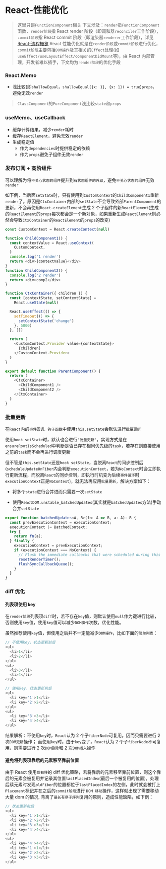 # React-性能优化

> 这里只谈`FunctionComponent`相关
> 下文涉及：`render`指`FunctionComponent`函数，`render阶段`指 React render 阶段（即调和器`reconciler`工作阶段），`commit阶段`指 React commit 阶段（即渲染器`renderer`工作阶段），详见[React-流程概览](./React-流程概览.md)
> React 性能优化就是在`render阶段`或`commit阶段`进行优化，`commit阶段`主要包括`DOM操作`及其相关的`Effect`处理(如`useEffect/useLayoutEffect/componentDidMount`等)，由 React 内部管理，开发者难以插手，下文均为`render阶段`的优化手段

### React.Memo

- 浅比较(即`shallowEqual`，`shallowEqual({x: 1}, {x: 1}) = true`)`props`，避免无效`render`

> `ClassComponent`的`PureComponent`浅比较`state`和`props`

### useMemo、useCallback

- 缓存计算结果，减少`render`耗时
- 缓存`ReactElement`，避免无效`render`
- 生成稳定值
  - 作为`dependencies`时提供稳定的依赖
  - 作为`props`避免子组件无效`render`

### 发布订阅 + 高阶组件

可以理解为将`不关心状态的组件`提升到`有状态组件的外部`，避免`不关心状态的组件`无效`render`

如下例，当后面`setState`时，只有使用到`CustomContext`的`ChildComponent1`重新`render`了。原因是`CtxContainer`内部的`setState`不会导致外部`ParentComponent`的更新，不会再使用`React.createElement`生成 2 个子组件的新`ReactElement`(生成的`ReactElement`的`props`每次都会是一个新对象，如果重新生成`ReactElement`则必然会导致`CtxContainer`的`ReactElement`的`props`的改变)

```ts
const CustomContext = React.createContext(null)

function ChildComponent1() {
  const contextValue = React.useContext(
    CustomContext,
  )
  console.log('1 render')
  return <div>{contextValue}</div>
}
function ChildComponent2() {
  console.log('2 render')
  return <div>comp2</div>
}

function CtxContainer({ children }) {
  const [contextState, setContextState] =
    React.useState(null)

  React.useEffect(() => {
    setTimeout(() => {
      setContextState('change')
    }, 5000)
  }, [])

  return (
    <CustomContext.Provider value={contextState}>
      {children}
    </CustomContext.Provider>
  )
}

export default function ParentComponent() {
  return (
    <CtxContainer>
      <ChildComponent1 />
      <ChildComponent2 />
    </CtxContainer>
  )
}
```

### 批量更新

在`React`内的`事件回调、钩子函数`中使用`this.setState`会默认进行`批量更新`

使用`hook setState`时，默认也会进行`"批量更新"`，实现方式是在`ensureRootIsScheduled`中判断是否已存在相同优先级的`task`，若存在则直接使用之前的`task`而不会再进行调度更新

但不管是`this.setState`还是`hook setState`，当脱离`React`的同步控制后(`scheduleUpdateOnFiber`内会判断`executionContext`，若为`NoContext`时会立即执行更新流程，而脱离`React`的同步控制，即执行时机变为后续`事件循环`时`executionContext`正是`NoContext`)，就无法再应用`批量更新`，解决方案如下：

- 将多个`state`进行合并进而只需要一次`setState`

- 使用`ReactDOM.unstable_batchedUpdates`(其实就是`batchedUpdates`方法)手动合并`setState`

```ts
export function batchedUpdates<A, R>(fn: A => R, a: A): R {
  const prevExecutionContext = executionContext;
  executionContext |= BatchedContext;
  try {
    return fn(a);
  } finally {
    executionContext = prevExecutionContext;
    if (executionContext === NoContext) {
      // Flush the immediate callbacks that were scheduled during this batch
      resetRenderTimer();
      flushSyncCallbackQueue();
    }
  }
}
```

### diff 优化

#### 列表项使用 key

在`render阶段`列表项`diff`时，若不存在`key`值，则默认使用`null`作为键进行比较，否则使用`key`值，使用`key`值可以减少`DOM操作`次数，优化性能。

虽然推荐使用`key`值，但使用之后并不一定能减少`DOM操作`，比如下面的`简单列表`：

```ts
// 不使用key，状态更新前后
<ul>
  <li>1</li>
  <li>2</li>
</ul>
<ul>
  <li>3</li>
  <li>4</li>
</ul>

// 使用key，状态更新前后
<ul>
  <li key='1'>1</li>
  <li key='2'>2</li>
</ul>
<ul>
  <li key='3'>3</li>
  <li key='4'>4</li>
</ul>

```

结果解析：不使用`key`时，`React`认为 2 个子`fiberNode`可复用，因而只需要进行 2 次`DOM更新`操作；
而使用`key`时，由于`key`变了，`React`认为 2 个子`fiberNode`不可复用，则需要进行 2 次`DOM删除`和 2 次`DOM插入`操作

#### 避免将列表项靠后的元素移至靠前位置

由于 React 使用`仅右移`的 diff 优化策略，若将靠后的元素移至靠前位置，则这个靠后的元素会被复用并记录其位置`lastPlacedIndex`(最后一个被复用的位置)，处理后续元素时发现`oldFiber`的位置都位于`lastPlacedIndex`的左侧，此时就会被打上`Placement`标记并在之后的`commit阶段`进行 `DOM 移动`操作，这样就出现了需要移动大量 dom 的情况, 背离了`最长有序子序列`复用的原则，造成性能缺陷，如下例：

```ts
// 状态更新前后
<ul>
  <li key='1'>1</li>
  <li key='2'>2</li>
  <li key='3'>3</li>
  <li key='4'>4</li>
</ul>
<ul>
  <li key='4'>4</li>
  <li key='1'>1</li>
  <li key='2'>2</li>
  <li key='3'>3</li>
</ul>
```

